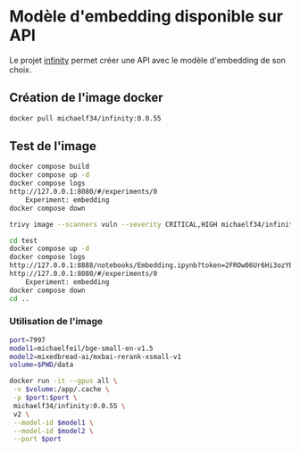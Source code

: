 # Modèle d'embedding disponible sur API

Le projet [infinity](https://github.com/michaelfeil/infinity) permet créer une API avec le modèle d'embedding de son choix.

## Création de l'image docker

```bash
docker pull michaelf34/infinity:0.0.55
```

## Test de l'image

```bash
docker compose build
docker compose up -d
docker compose logs
http://127.0.0.1:8080/#/experiments/0
    Experiment: embedding
docker compose down

trivy image --scanners vuln --severity CRITICAL,HIGH michaelf34/infinity:0.0.55

cd test
docker compose up -d
docker compose logs
http://127.0.0.1:8888/notebooks/Embedding.ipynb?token=2FROw06Ur6Hi3ozYEy6U
http://127.0.0.1:8080/#/experiments/0
    Experiment: embedding
docker compose down
cd ..
```

### Utilisation de l'image

```bash
port=7997
model1=michaelfeil/bge-small-en-v1.5
model2=mixedbread-ai/mxbai-rerank-xsmall-v1
volume=$PWD/data

docker run -it --gpus all \
 -v $volume:/app/.cache \
 -p $port:$port \
 michaelf34/infinity:0.0.55 \
 v2 \
 --model-id $model1 \
 --model-id $model2 \
 --port $port
 ```
